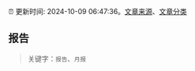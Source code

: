 :alarm_clock: 更新时间: 2024-10-09 06:47:36。[文章来源](/README.md)、[文章分类](/TAGS.md)

## 报告


> 关键字：`报告`、`月报`



